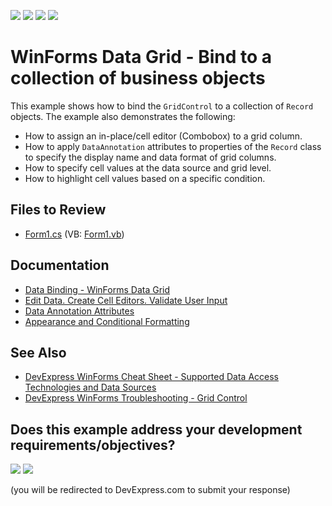 <!-- default badges list -->
![](https://img.shields.io/endpoint?url=https://codecentral.devexpress.com/api/v1/VersionRange/128625753/17.2.3%2B)
[![](https://img.shields.io/badge/Open_in_DevExpress_Support_Center-FF7200?style=flat-square&logo=DevExpress&logoColor=white)](https://supportcenter.devexpress.com/ticket/details/T604166)
[![](https://img.shields.io/badge/📖_How_to_use_DevExpress_Examples-e9f6fc?style=flat-square)](https://docs.devexpress.com/GeneralInformation/403183)
[![](https://img.shields.io/badge/💬_Leave_Feedback-feecdd?style=flat-square)](#does-this-example-address-your-development-requirementsobjectives)
<!-- default badges end -->

# WinForms Data Grid - Bind to a collection of business objects

This example shows how to bind the `GridControl` to a collection of `Record` objects. The example also demonstrates the following:

* How to assign an in-place/cell editor (Combobox) to a grid column.
* How to apply `DataAnnotation` attributes to properties of the `Record` class to specify the display name and data format of grid columns.  
* How to specify cell values at the data source and grid level.
* How to highlight cell values based on a specific condition.


## Files to Review

* [Form1.cs](./CS/GridBoundToRuntimeCreatedData/Form1.cs) (VB: [Form1.vb](./VB/GridBoundToRuntimeCreatedData/Form1.vb))


## Documentation

* [Data Binding - WinForms Data Grid](https://docs.devexpress.com/WindowsForms/634/controls-and-libraries/data-grid/data-binding)
* [Edit Data. Create Cell Editors. Validate User Input](https://docs.devexpress.com/WindowsForms/753/controls-and-libraries/data-grid/data-editing-and-validation/modify-and-validate-cell-values)
* [Data Annotation Attributes](https://docs.devexpress.com/WindowsForms/18273/common-features/data-binding/data-annotation-attributes)
* [Appearance and Conditional Formatting](https://docs.devexpress.com/WindowsForms/115548/controls-and-libraries/data-grid/appearance-and-conditional-formatting)


## See Also

* [DevExpress WinForms Cheat Sheet - Supported Data Access Technologies and Data Sources](https://go.devexpress.com/CheatSheets_WinForms_Examples_T904237.aspx)
* [DevExpress WinForms Troubleshooting - Grid Control](https://go.devexpress.com/CheatSheets_WinForms_Examples_T934742.aspx)

<!-- feedback -->
## Does this example address your development requirements/objectives?

[<img src="https://www.devexpress.com/support/examples/i/yes-button.svg"/>](https://www.devexpress.com/support/examples/survey.xml?utm_source=github&utm_campaign=winforms-grid-bind-to-business-objects&~~~was_helpful=yes) [<img src="https://www.devexpress.com/support/examples/i/no-button.svg"/>](https://www.devexpress.com/support/examples/survey.xml?utm_source=github&utm_campaign=winforms-grid-bind-to-business-objects&~~~was_helpful=no)

(you will be redirected to DevExpress.com to submit your response)
<!-- feedback end -->
